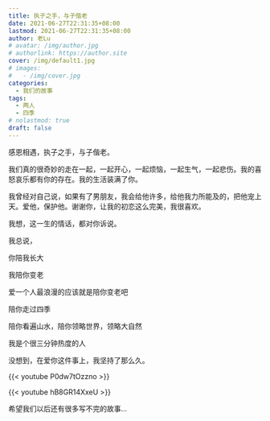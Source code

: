 ```yaml
---
title: 执子之手，与子偕老
date: 2021-06-27T22:31:35+08:00
lastmod: 2021-06-27T22:31:35+08:00
author: 老Lu
# avatar: /img/author.jpg
# authorlink: https://author.site
cover: /img/default1.jpg
# images:
#   - /img/cover.jpg
categories:
  - 我们的故事
tags:
  - 两人
  - 四季
# nolastmod: true
draft: false
---
```


感恩相遇，执子之手，与子偕老。

<!--more-->

我们真的很奇妙的走在一起，一起开心，一起烦恼，一起生气，一起悲伤。我的喜怒哀乐都有你的存在。我的生活装满了你。

我曾经对自己说，如果有了男朋友，我会给他许多，给他我力所能及的，把他宠上天。爱他，保护他。谢谢你，让我的初恋这么完美，我很喜欢。

我想，这一生的情话，都对你诉说。


我总说，

你陪我长大

我陪你变老

爱一个人最浪漫的应该就是陪你变老吧

陪你走过四季

陪你看遍山水，陪你领略世界，领略大自然

我是个很三分钟热度的人

没想到，在爱你这件事上，我坚持了那么久。


{{< youtube P0dw7tOzzno >}}




{{< youtube hB8GR14XxeU >}}


希望我们以后还有很多写不完的故事...
